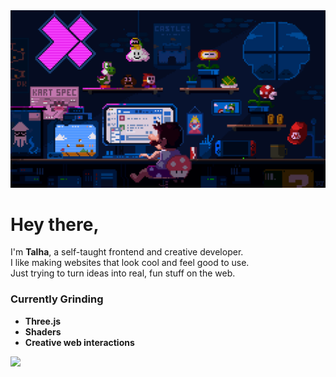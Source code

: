<div align="center">
  <img  width="100%" height="40%" src="mario-coding.gif"  />
</div>

# Hey there,

I'm **Talha**, a self-taught frontend and creative developer.  
I like making websites that look cool and feel good to use.  
Just trying to turn ideas into real, fun stuff on the web.

### Currently Grinding
- **Three.js**
- **Shaders**
- **Creative web interactions**

<p align="left">
  <img src="https://skillicons.dev/icons?i=nextjs,threejs,blender&theme=dark" />
</p>

<!-- <h3 align="left">🛠 Language and tools</h3>

<div align="left">
  <img src="https://cdn.simpleicons.org/html5/E34F26" height="40" alt="html5 logo"  />
  <img width="12" />
  <img src="https://cdn.simpleicons.org/css3/1572B6" height="40" alt="css3 logo"  />
  <img width="12" />
  <img src="https://cdn.simpleicons.org/javascript/F7DF1E" height="40" alt="javascript logo"  />
  <img width="12" />
  <img src="https://cdn.simpleicons.org/tailwindcss/06B6D4" height="40" alt="tailwindcss logo"  />
  <img width="12" />
  <img width="12" />
  <img src="https://cdn.simpleicons.org/nextdotjs/000000" height="40" alt="nextjs logo"  />
  <img width="12" />
  <img src="https://cdn.simpleicons.org/threedotjs/000000" height="40" alt="threejs logo"  />
  <img width="12" />
  <img src="https://cdn.simpleicons.org/git/F05032" height="40" alt="git logo"  />
  <img src="https://download.blender.org/branding/community/blender_community_badge_white.svg" alt="blender" width="42" height="42" />
  <img width="12" />
  <img src="https://cdn.simpleicons.org/figma/F24E1E" height="40" alt="figma logo"  />
  <img width="12" />
  <img src="https://cdn.simpleicons.org/webflow/4353FF" height="40" alt="webflow logo"  />
</div> -->

###

<!-- <picture>
  <source media="(prefers-color-scheme: dark)" srcset="https://raw.githubusercontent.com/tobiasmeyhoefer/tobiasmeyhoefer/output/github-snake-dark.svg" />
  <source media="(prefers-color-scheme: light)" srcset="https://raw.githubusercontent.com/tobiasmeyhoefer/tobiasmeyhoefer/output/github-snake.svg" />
  <img alt="github-snake" src="https://raw.githubusercontent.com/tobiasmeyhoefer/tobiasmeyhoefer/output/github-snake.svg" />
</picture> -->
